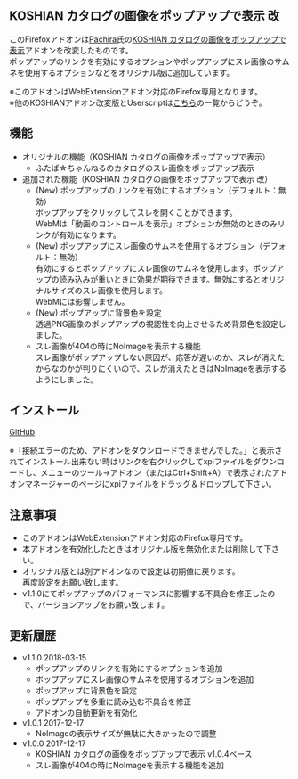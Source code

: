 ##  KOSHIAN カタログの画像をポップアップで表示 改
このFirefoxアドオンは[Pachira](https://addons.mozilla.org/ja/firefox/user/anonymous-a0bba9187b568f98732d22d51c5955a6/)氏の[KOSHIAN カタログの画像をポップアップで表示](https://addons.mozilla.org/ja/firefox/addon/koshian-image-popuper/)アドオンを改変したものです。  
ポップアップのリンクを有効にするオプションやポップアップにスレ画像のサムネを使用するオプションなどをオリジナル版に追加しています。  

※このアドオンはWebExtensionアドオン対応のFirefox専用となります。  
※他のKOSHIANアドオン改変版とUserscriptは[こちら](https://github.com/akoya-tomo/futaba_auto_reloader_K/wiki/)の一覧からどうぞ。  

## 機能
* オリジナルの機能（KOSHIAN カタログの画像をポップアップで表示）
  - ふたば☆ちゃんねるのカタログのスレ画像をポップアップ表示
* 追加された機能（KOSHIAN カタログの画像をポップアップで表示 改）
  - \(New\) ポップアップのリンクを有効にするオプション（デフォルト：無効）  
  ポップアップをクリックしてスレを開くことができます。  
  WebMは「動画のコントロールを表示」オプションが無効のときのみリンクが有効になります。  
  - \(New\) ポップアップにスレ画像のサムネを使用するオプション（デフォルト：無効）  
  有効にするとポップアップにスレ画像のサムネを使用します。ポップアップの読み込みが重いときに効果が期待できます。無効にするとオリジナルサイズのスレ画像を使用します。  
  WebMには影響しません。  
  - \(New\) ポップアップに背景色を設定  
  透過PNG画像のポップアップの視認性を向上させるため背景色を設定しました。  
  - スレ画像が404の時にNoImageを表示する機能  
  スレ画像がポップアップしない原因が、応答が遅いのか、スレが消えたからなのかが判りにくいので、スレが消えたときはNoImageを表示するようにしました。  

## インストール
[GitHub](https://github.com/akoya-tomo/koshian_image_popuper_kai/releases/download/v1.1.0/koshian_image_popuper_kai-1.1.0-an.fx.xpi)  

※「接続エラーのため、アドオンをダウンロードできませんでした。」と表示されてインストール出来ない時はリンクを右クリックしてxpiファイルをダウンロードし、メニューのツール→アドオン（またはCtrl+Shift+A）で表示されたアドオンマネージャーのページにxpiファイルをドラッグ＆ドロップして下さい。  

## 注意事項
* このアドオンはWebExtensionアドオン対応のFirefox専用です。  
* 本アドオンを有効化したときはオリジナル版を無効化または削除して下さい。  
* オリジナル版とは別アドオンなので設定は初期値に戻ります。  
  再度設定をお願い致します。  
* v1.1.0にてポップアップのパフォーマンスに影響する不具合を修正したので、バージョンアップをお願い致します。

## 更新履歴
* v1.1.0 2018-03-15
  - ポップアップのリンクを有効にするオプションを追加
  - ポップアップにスレ画像のサムネを使用するオプションを追加
  - ポップアップに背景色を設定
  - ポップアップを多重に読み込む不具合を修正
  - アドオンの自動更新を有効化
* v1.0.1 2017-12-17
  - NoImageの表示サイズが無駄に大きかったので調整
* v1.0.0 2017-12-17
  - KOSHIAN カタログの画像をポップアップで表示 v1.0.4ベース
  - スレ画像が404の時にNoImageを表示する機能を追加
